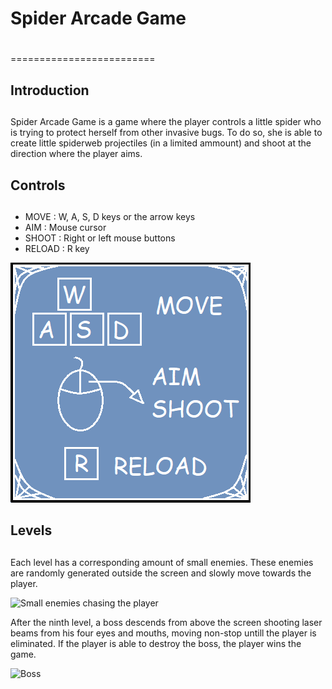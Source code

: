 # Spider Arcade Game <h1>
=========================

## Introduction <h2>
<p>Spider Arcade Game is a game where the player controls a little spider who is trying to protect herself from other invasive bugs. To do so, she is able to create little spiderweb projectiles (in a limited ammount) and shoot at the direction where the player aims.</p>

## Controls <h2>
* MOVE : W, A, S, D keys or the arrow keys
* AIM : Mouse cursor
* SHOOT : Right or left mouse buttons
* RELOAD : R key

![Controls](https://raw.githubusercontent.com/MatheusFarias03/SpiderArcadeGame/master/sprites/controls.png)

## Levels <h2>
<p>Each level has a corresponding amount of small enemies. These enemies are randomly generated outside the screen and slowly move towards the player.</p>

![Small enemies chasing the player](https://scontent.fgru5-1.fna.fbcdn.net/v/t39.30808-6/273352215_4538507299594120_270327987380340923_n.jpg?_nc_cat=108&ccb=1-5&_nc_sid=730e14&_nc_eui2=AeEsVZj1dWpsNyTqz0TYDih0HyQKKsIn_tEfJAoqwif-0d3mpmn7eQ3FVWMGQHbPd2kmuPKSPWZvbfSTg-7zpK6J&_nc_ohc=WD0L3RhIWkwAX_D0OUx&_nc_ht=scontent.fgru5-1.fna&oh=00_AT8uLI4xnMKtWUflONh6k2AyH_pF2B1uCgwomgXZKHbzcA&oe=620193A5)

<p>After the ninth level, a boss descends from above the screen shooting laser beams from his four eyes and mouths, moving non-stop untill the player is eliminated. If the player is able to destroy the boss, the player wins the game.</p>

![Boss](https://scontent.fgru5-1.fna.fbcdn.net/v/t39.30808-6/273371817_4538521406259376_2371824944229285310_n.jpg?_nc_cat=102&ccb=1-5&_nc_sid=730e14&_nc_eui2=AeGPzPL1wAN3ejUX0csXzR1gfAnCJ5dRDyx8CcInl1EPLLmK74LJaFbnJZI-pfw-DCL20cJz1Bf_fzmJKCihSis_&_nc_ohc=7SmhJBLI4WYAX8WY1VF&_nc_ht=scontent.fgru5-1.fna&oh=00_AT_cdtTWkEfiOARmyBX2xMu-v9026c8pdMDQCPOcM51EjQ&oe=62028740)